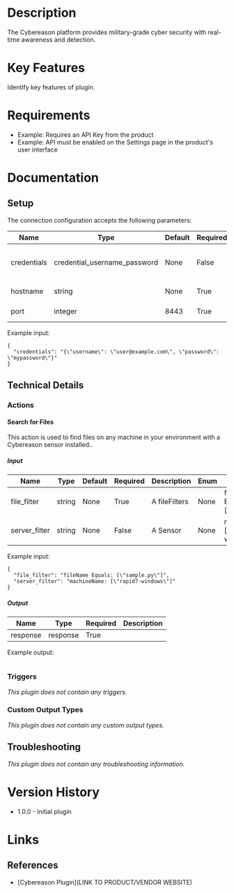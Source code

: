 # Description

The Cybereason platform provides military-grade cyber security with real-time awareness and detection.

# Key Features

Identify key features of plugin.

# Requirements

* Example: Requires an API Key from the product
* Example: API must be enabled on the Settings page in the product's user interface

# Documentation

## Setup

The connection configuration accepts the following parameters:

|Name|Type|Default|Required|Description|Enum|Example|
|----|----|-------|--------|-----------|----|-------|
|credentials|credential_username_password|None|False|Username and password|None|{"username": "user@example.com", "password": "mypassword"}|
|hostname|string|None|True|Enter the hostname|None|None|
|port|integer|8443|True|Enter the port|None|None|

Example input:

```
{
  "credentials": "{\"username\": \"user@example.com\", \"password\": \"mypassword\"}"
}
```

## Technical Details

### Actions

#### Search for Files

This action is used to find files on any machine in your environment with a Cybereason sensor installed..

##### Input

|Name|Type|Default|Required|Description|Enum|Example|
|----|----|-------|--------|-----------|----|-------|
|file_filter|string|None|True|A fileFilters|None|fileName Equals: ["sample.py"]|
|server_filter|string|None|False|A Sensor|None|machineName: ["rapid7-windows"]|

Example input:

```
{
  "file_filter": "fileName Equals: [\"sample.py\"]",
  "server_filter": "machineName: [\"rapid7-windows\"]"
}
```

##### Output

|Name|Type|Required|Description|
|----|----|--------|-----------|
|response|response|True||

Example output:

```
```

### Triggers

_This plugin does not contain any triggers._

### Custom Output Types

_This plugin does not contain any custom output types._

## Troubleshooting

_This plugin does not contain any troubleshooting information._

# Version History

* 1.0.0 - Initial plugin

# Links

## References

* [Cybereason Plugin](LINK TO PRODUCT/VENDOR WEBSITE)
